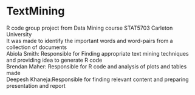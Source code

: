 # TextMining
R code group project from Data Mining course STAT5703 Carleton University                                            
It was made to identify the important words and word-pairs from a collection of documents                            
Abiola Smith: Responsible for Finding appropriate text mining techniques and providing idea to generate R code       
Brendan Maher: Responsible for R code and analysis of plots and tables made                                          
Deepesh Khaneja:Responsible for finding relevant content and preparing presentation and report
